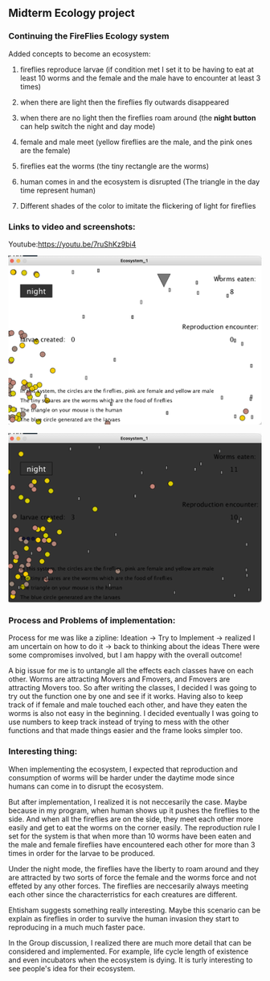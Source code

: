 ## Midterm Ecology project
### Continuing the FireFlies Ecology system
Added concepts to become an ecosystem:
1. fireflies reproduce larvae 
(if condition met I set it to be having to eat at least 10 worms and the female and the male have to encounter at least 3 times)


2. when there are light then the fireflies fly outwards disappeared 


3. when there are no light then the fireflies roam around 
(the **night button** can help switch the night and day mode)


4. female and male meet 
(yellow fireflies are the male, and the pink ones are the female)


5. fireflies eat the worms
(the tiny rectangle are the worms)


6. human comes in and the ecosystem is disrupted (The triangle in the day time represent human)
7. Different shades of the color to imitate the flickering of light for fireflies


### Links to video and screenshots:

Youtube:https://youtu.be/7ruShKz9bi4


![](https://github.com/FairyyGenie/RobotPsyche/blob/main/midterm/media/Daytime-1.png)

![](https://github.com/FairyyGenie/RobotPsyche/blob/main/midterm/media/Nighttime-1.png)

### Process and Problems of implementation:

Process for me was like a zipline:
Ideation -> Try to Implement -> realized I am uncertain on how to do it -> back to thinking about the ideas
There were some compromises involved, but I am happy with the overall outcome!


A big issue for me is to untangle all the effects each classes have on each other. Worms are attracting Movers and Fmovers, and Fmovers are attracting Movers too. So after writing the classes, I decided I was going to try out the function one by one and see if it works.  Having also to keep track of if female and male touched each other, and have they eaten the worms is also not easy in the beginning. I decided eventually I was going to use numbers to keep track instead of trying to mess with the other functions and that made things easier and the frame looks simpler too.

### Interesting thing:
When implementing the ecosystem, I expected that reproduction and consumption of worms will be harder under the daytime mode since humans can come in to disrupt the ecosystem.

But after implementation, I realized it is not neccesarily the case. Maybe because in my program, when human shows up it pushes the fireflies to the side. And when all the fireflies are on the side, they meet each other more easily and get to eat the worms on the corner easily. The reproduction rule I set for the system is that when more than 10 worms have been eaten and the male and female fireflies have encountered each other for more than 3 times in order for the larvae to be produced.

Under the night mode, the fireflies have the liberty to roam around and they are attracted by two sorts of force the female and the worms force and not effeted by any other forces. The fireflies are neccesarily always meeting each other since the characterristics for each creatures are different. 

Ehtisham suggests something really interesting. Maybe this scenario can be explain as fireflies in order to survive the human invasion they start to reproducing in a much much faster pace.

In the Group discussion, I realized there are much more detail that can be considered and implemented. For example, life cycle length of existence and even incubators when the ecosystem is dying. It is turly interesting to see people's idea for their ecosystem. 

